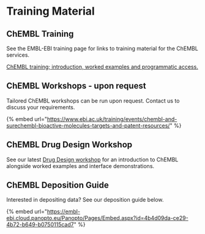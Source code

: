 # Training Material

## ChEMBL Training

See the EMBL-EBI training page for links to training material for the ChEMBL services.

[ChEMBL training; introduction, worked examples and programmatic access.](https://www.ebi.ac.uk/training/services/chembl)

## ChEMBL Workshops - upon request

Tailored ChEMBL workshops can be run upon request. Contact us to discuss your requirements.

{% embed url="https://www.ebi.ac.uk/training/events/chembl-and-surechembl-bioactive-molecules-targets-and-patent-resources/" %}

## ChEMBL Drug Design Workshop

See our latest [Drug Design workshop](https://embl-ebi.cloud.panopto.eu/Panopto/Pages/Viewer.aspx?id=cf6c4445-e995-4cb7-85bd-b34000fdf721) for an introduction to ChEMBL alongside worked examples and interface demonstrations.

## ChEMBL Deposition Guide

Interested in depositing data? See our deposition guide below.

{% embed url="https://embl-ebi.cloud.panopto.eu/Panopto/Pages/Embed.aspx?id=4b4d09da-ce29-4b72-b649-b0750115cad7" %}
